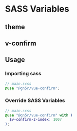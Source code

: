 <script setup>
import { useThemeSassItems, useVConfirmSassItems } from "@theme/composables/sass";

import SassTable from "@theme/components/api/SassTable.vue"

const themeItems = useThemeSassItems();
const vconfirmItems = useVConfirmSassItems();
</script>

# SASS Variables

## theme

<SassTable :items="themeItems" />

## v-confirm

<SassTable :items="vconfirmItems" />

## Usage

### Importing sass

```scss
// main.scss
@use "@gn5r/vue-confirm";
```

### Override SASS Variables

```scss
// main.scss
@use "@gn5r/vue-confirm" with (
  $v-confirm-z-index: 1007
);
```
